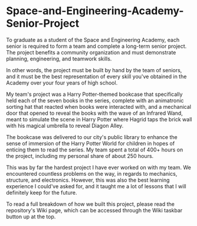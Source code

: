 # Space-and-Engineering-Academy-Senior-Project
To graduate as a student of the Space and Engineering Academy, each senior is required to form a team and complete a long-term senior project. The project benefits a community organization and must demonstrate planning, engineering, and teamwork skills.

In other words, the project must be built by hand by the team of seniors, and it must be the best representation of every skill you've obtained in the Academy over your four years of high school.

My team's project was a Harry Potter-themed bookcase that specifically held each of the seven books in the series, complete with an animatronic sorting hat that reacted when books were interacted with, and a mechanical door that opened to reveal the books with the wave of an Infrared Wand, meant to simulate the scene in Harry Potter where Hagrid taps the brick wall with his magical umbrella to reveal Diagon Alley.

The bookcase was delivered to our city's public library to enhance the sense of immersion of the Harry Potter World for children in hopes of enticing them to read the series. My team spent a total of 400+ hours on the project, including my personal share of about 250 hours.

This was by far the hardest project I have ever worked on with my team. We encountered countless problems on the way, in regards to mechanics, structure, and electronics. However, this was also the best learning experience I could've asked for, and it taught me a lot of lessons that I will definitely keep for the future.

To read a full breakdown of how we built this project, please read the repository's Wiki page, which can be accessed through the Wiki taskbar button up at the top.
